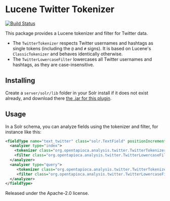 Lucene Twitter Tokenizer
========================

[![Build Status](https://travis-ci.org/wetneb/lucene-twitter.svg?branch=master)](https://travis-ci.org/wetneb/lucene-twitter)

This package provides a Lucene tokenizer and filter for Twitter data.
* The `TwitterTokenizer` respects Twitter usernames and hashtags as single tokens (including
  the `@` and `#` signs). It is based on Lucene's `ClassicTokenizer` and behaves identically
  otherwise.
* The `TwitterLowercaseFilter` lowercases all Twitter usernames and hashtags, as they are
  case-insensitive.

Installing
----------

Create a `server/solr/lib` folder in your Solr install if it does not exist already,
and download there [the .jar for this plugin](https://github.com/wetneb/lucene-twitter/releases/download/v0.0.1/lucene-twitter-0.0.1.jar).

Usage
-----

In a Solr schema, you can analyze fields using the tokenizer and filter, for instance like this:
```xml
<fieldType name="text_twitter" class="solr.TextField" positionIncrementGap="100" multiValued="true">
  <analyzer type="index">
    <tokenizer class="org.opentapioca.analysis.twitter.TwitterTokenizerFactory" />
    <filter class="org.opentapioca.analysis.twitter.TwitterLowercaseFilterFactory" />
  </analyzer>
  <analyzer type="query">
     <tokenizer class="org.opentapioca.analysis.twitter.TwitterTokenizerFactory" />
     <filter class="org.opentapioca.analysis.twitter.TwitterLowercaseFilterFactory" />
  </analyzer>
</fieldType>
```

Released under the Apache-2.0 license.

